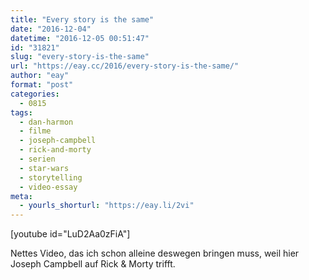 ```yaml
---
title: "Every story is the same"
date: "2016-12-04"
datetime: "2016-12-05 00:51:47"
id: "31821"
slug: "every-story-is-the-same"
url: "https://eay.cc/2016/every-story-is-the-same/"
author: "eay"
format: "post"
categories:
  - 0815
tags:
  - dan-harmon
  - filme
  - joseph-campbell
  - rick-and-morty
  - serien
  - star-wars
  - storytelling
  - video-essay
meta:
  - yourls_shorturl: "https://eay.li/2vi"
---
```


\[youtube id="LuD2Aa0zFiA"\]

Nettes Video, das ich schon alleine deswegen bringen muss, weil hier Joseph Campbell auf Rick & Morty trifft.
